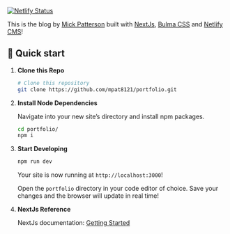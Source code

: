 [![Netlify Status](https://api.netlify.com/api/v1/badges/0643e551-0fef-4f57-9d3c-29d576f3e06c/deploy-status)](https://app.netlify.com/sites/wizardly-poitras-5aa66f/deploys)

This is the blog by [Mick Patterson](https://twitter.com/Mick_Patterson_) built with [NextJs](https://nextjs.org), [Bulma CSS](https://bulma.io/documentation/) and [Netlify CMS](https://www.netlifycms.org/docs/intro/)!

## 🚀 Quick start

1.  **Clone this Repo**

    ```sh
    # Clone this repository
    git clone https://github.com/mpat8121/portfolio.git
    ```

1.  **Install Node Dependencies**

    Navigate into your new site’s directory and install npm packages.

    ```sh
    cd portfolio/
    npm i
    ```

1.  **Start Developing**

    ```sh
    npm run dev
    ```

    Your site is now running at `http://localhost:3000`!

    Open the `portfolio` directory in your code editor of choice. Save your changes and the browser will update in real time!

1. **NextJs Reference**

    NextJs documentation: [Getting Started](https://nextjs.org/docs)